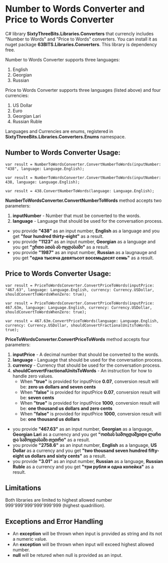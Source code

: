 ﻿# Number to Words Converter and Price to Words Converter
C# library **SixtyThreeBits.Libraries.Converters**  that currencly includes "Number to Words" and "Price to Words" converters. 
You can install it as nuget package **63BITS.Libraries.Converters**. This library is dependency free.

Number to Words Converter supports three languages:
1. English
1. Georgian
1. Russian

Price to Words Converter supports three languages (listed above) and four currencies:
1. US Dollar
1. Euro
1. Georgian Lari
1. Russian Ruble

Languages and Currencies are enums, registered in **SixtyThreeBits.Libraries.Converters.Enums** namespace.

## Number to Words Converter Usage: 
```
var result = NumberToWordsConverter.ConvertNumberToWords(inputNumber: "438", language: Language.English);

var result = NumberToWordsConverter.ConvertNumberToWords(inputNumber: 438, language: Language.English);

var result = 438.ConvertNumberToWords(language: Language.English);
```

**NumberToWordsConverter.ConvertNumberToWords** method accepts two parameters: 
1. **inputNumber** - Number that must be converted to the words.
1. **language** - Language that should be used for the conversation process.

* you provide **"438"** as an input number, **English** as a language and you get **"four hundred thirty-eight"** as a result.
* you provide **"1123"** as an input number, **Georgian** as a language and you get **"ერთი ათას ას ოცდასამი"** as a result.
* you provide **"1987"** as an input number, **Russian** as a laugnauge and you get **"одна тысяча девятьсот восемьдесят семь"** as a result.

## Price to Words Converter Usage:
```
var result = PriceToWordsConverter.ConvertPriceToWords(inputPrice: "467.63", language: Language.English, currency: Currency.USDollar, shouldConvertToWordsWhenZero: true);

var result = PriceToWordsConverter.ConvertPriceToWords(inputPrice: 467.63m, language: Language.English, currency: Currency.USDollar, shouldConvertToWordsWhenZero: true);

var result = 467.63m.ConvertPriceToWords(language: Language.English, currency: Currency.USDollar, shouldConvertFractionalUnitsToWords: true);
```

**PriceToWordsConverter.ConvertPriceToWords** method accepts four parameters: 
1. **inputPrice** - A decimal number that should be converted to the words.
1. **language** - Language that should be used for the conversation process.
1. **currency** - Currency that should be used for the conversation process.
1. **shouldConvertFractionalUnitsToWords** - An instruction for how to handle zero values. 
	* When **"true"** is provided for inputPrice **0.07**, conversion result will be: **zero us dollars and seven cents**
	* When **"false"** is provided for inputPrice **0.07**, conversion result will be: **seven cents**
	* When **"true"** is provided for inputPrice **1000**, conversion result will be: **one thousand us dollars and zero cents**
	* When **"false"** is provided for inputPrice **1000**, conversion result will be: **one thousand us dollars**

* you provide **"467.63"** as an input number, **Georgian** as a language, **Georgian Lari** as a currency and you get **"ოთხას სამოცდაშვიდი ლარი და სამოცდასამი თეთრი"** as a result.
* you provide **"2758.6"** as an input number, **English** as a language, **US Dollar** as a currency and you get **"two thousand seven hundred fifty-eight us dollars and sixty cents"** as a result.
* you provide **"3.01"** as an input number, **Russian** as a language, **Russian Ruble** as a currency and you get **"три рубля и одна копейка"** as a result.

## Limitations
Both libraries are limited to highest allowed number 999'999'999'999'999'999 (highest quadrillion). 

## Exceptions and Error Handling
* An **exception** will be thrown when input is provided as string and its not a numeric value.
* An **exception** will be thrown when input will exceed highest allowed number.
* **null** will be retured when null is provided as an input.